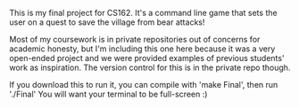 
This is my final project for CS162. It's a command line game that sets the user on a quest to save the village from bear attacks!  
  
Most of my coursework is in private repositories out of concerns for academic honesty, but I'm including this one here because it was a very open-ended project and we were provided examples of previous students' work as inspiration. The version control for this is in the private repo though.  

If you download this to run it, you can compile with 'make Final', then run './Final' You will want your terminal to be full-screen :)

